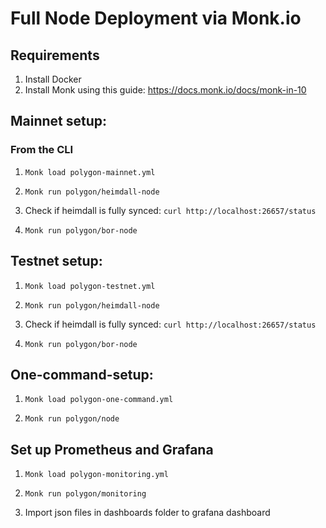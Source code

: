# Full Node Deployment via Monk.io 

## Requirements

1. Install Docker
2. Install Monk using this guide: https://docs.monk.io/docs/monk-in-10

## Mainnet setup: 

### From the CLI

1. 
    ```Monk load polygon-mainnet.yml```

2.
    ```Monk run polygon/heimdall-node```

3. 
    Check if heimdall is fully synced: 
        `curl http://localhost:26657/status`

4.
    ```Monk run polygon/bor-node```

## Testnet setup: 

1. 
    ```Monk load polygon-testnet.yml```

2.
    ```Monk run polygon/heimdall-node```

3. 
    Check if heimdall is fully synced: 
        `curl http://localhost:26657/status`

4.
    ```Monk run polygon/bor-node```


## One-command-setup:

1. 
    ```Monk load polygon-one-command.yml```

2. 
    ```Monk run polygon/node```


## Set up Prometheus and Grafana

1. 
    ```Monk load polygon-monitoring.yml```

2. 
    ```Monk run polygon/monitoring```

3. 
    Import json files in dashboards folder to grafana dashboard
